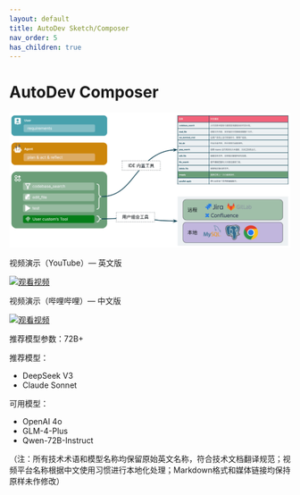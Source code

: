 ```yaml
---
layout: default
title: AutoDev Sketch/Composer
nav_order: 5
has_children: true
---
```


# AutoDev Composer

![](/img/features/autodev-agentic-ai.png)

视频演示（YouTube）— 英文版

[![观看视频](https://img.youtube.com/vi/1m3HJzw0YhA/sddefault.jpg)](https://youtu.be/1m3HJzw0YhA)

视频演示（哔哩哔哩）— 中文版

[![观看视频](https://img.youtube.com/vi/gVBTBdFV5hA/sddefault.jpg)](https://www.bilibili.com/video/BV115c6eUEps/)

推荐模型参数：72B+

推荐模型：
- DeepSeek V3
- Claude Sonnet

可用模型：
- OpenAI 4o
- GLM-4-Plus
- Qwen-72B-Instruct

（注：所有技术术语和模型名称均保留原始英文名称，符合技术文档翻译规范；视频平台名称根据中文使用习惯进行本地化处理；Markdown格式和媒体链接均保持原样未作修改）
